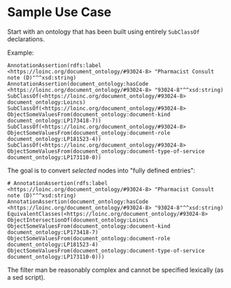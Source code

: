 # Sample Use Case

Start with an ontology that has been built using entirely `SubClassOf` declarations.

Example:
```
AnnotationAssertion(rdfs:label <https://loinc.org/document_ontology/#93024-8> "Pharmacist Consult note (D)"^^xsd:string)
AnnotationAssertion(document_ontology:hasCode <https://loinc.org/document_ontology/#93024-8> "93024-8"^^xsd:string)
SubClassOf(<https://loinc.org/document_ontology/#93024-8> document_ontology:Loincs)
SubClassOf(<https://loinc.org/document_ontology/#93024-8> ObjectSomeValuesFrom(document_ontology:document-kind document_ontology:LP173418-7))
SubClassOf(<https://loinc.org/document_ontology/#93024-8> ObjectSomeValuesFrom(document_ontology:document-role document_ontology:LP181523-4))
SubClassOf(<https://loinc.org/document_ontology/#93024-8> ObjectSomeValuesFrom(document_ontology:document-type-of-service document_ontology:LP173110-0))
```

The goal is to convert _selected_ nodes into "fully defined entries":

```
# AnnotationAssertion(rdfs:label <https://loinc.org/document_ontology/#93024-8> "Pharmacist Consult note (D)"^^xsd:string)
AnnotationAssertion(document_ontology:hasCode <https://loinc.org/document_ontology/#93024-8> "93024-8"^^xsd:string)
EquivalentClasses(<https://loinc.org/document_ontology/#93024-8> ObjectIntersectionOf(document_ontology:Loincs ObjectSomeValuesFrom(document_ontology:document-kind document_ontology:LP173418-7) ObjectSomeValuesFrom(document_ontology:document-role document_ontology:LP181523-4) ObjectSomeValuesFrom(document_ontology:document-type-of-service document_ontology:LP173110-0)))
```

The filter man be reasonably complex and  cannot be specified lexically (as a sed script).



